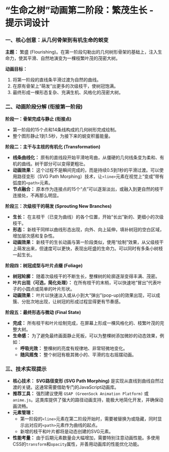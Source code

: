 # “生命之树”动画第二阶段：繁茂生长 - 提示词设计

### 一、核心创意：从几何骨架到有机生命的蜕变

**主题：** 繁盛 (Flourishing)。在第一阶段勾勒出的几何树形骨架的基础上，注入生命力，使其平滑、自然地演变为一棵枝繁叶茂的茂密大树。

**动画目标：**
1.  将第一阶段的直线条平滑过渡为自然的曲线。
2.  在原有骨架上“萌发”出更多的次级枝干，使树冠饱满。
3.  最终形成一棵形态复杂、充满生机、风格化的茂密大树。

### 二、动画阶段分解 (衔接第一阶段)

**阶段一：骨架完成与静止 (衔接点)**
- 第一阶段的15个点和14条线构成的几何树形完成绘制。
- 整个图形静止1到1.5秒，为接下来的蜕变积蓄能量。

**阶段二：主干与主枝的有机化 (Transformation)**
- **线条曲线化：** 原有的直线段开始平滑地弯曲，从僵硬的几何线条变为柔和、有机的曲线。树干部分可以变得更粗壮。
- **动画效果：** 这个过程不是瞬间完成的，而是持续0.5到1秒的平滑过渡。可以使用路径变形（SVG Path Morphing）技术，让`<line>`元素在视觉上“变成”带有弧度的`<path>`元素。
- **节点融合：** 原本作为连接点的15个“点”可以逐渐淡出，或融入到更自然的枝干连接处，不再那么明显。

**阶段三：次级枝干的萌发 (Sprouting New Branches)**
- **生长：** 在主枝干（已变为曲线）的各个位置，开始“长出”新的、更细小的次级枝干。
- **形态：** 新枝干同样以曲线形态出现，向外、向上延伸，填补树冠的空白区域，增加层次感和复杂性。
- **动画效果：** 新枝干的生长动画与第一阶段类似，使用“绘制”效果，从父级枝干上萌发出来，但速度可以更快，表现出旺盛的生命力。可以同时有多条小树枝一起生长。

**阶段四：树冠成型与叶片点缀 (Foliage)**
- **树冠轮廓：** 随着次级枝干的不断生长，整棵树的轮廓逐渐变得丰满、茂密。
- **叶片出现（可选，简化处理）：** 在所有枝干的末梢，可以快速地“冒出”代表叶子的小圆点或简单的叶片形状。
- **动画效果：** 叶片以快速淡入或从小到大“弹出”(pop-up)的效果出现，可以成簇、分批次地出现，让树冠的形成过程显得更有节奏感。

**阶段五：最终形态与微动 (Final State)**
- **完成：** 所有枝干和叶片绘制完成，在屏幕上形成一棵风格化的、枝繁叶茂的完整大树。
- **生命感：** 为了避免最终画面静止死板，可以为整棵树添加微妙的动态效果，例如：
    - **呼吸光效：** 整棵树的亮度有规律地、非常轻微地变化。
    - **随风摇曳：** 整个树冠有极其微小的、平滑的左右摇摆动画。

### 三、技术实现提示
- **核心技术：** **SVG路径变形 (SVG Path Morphing)** 是实现从直线到曲线自然过渡的关键。这通常需要借助专门的JavaScript动画库。
- **推荐工具：** 强烈建议使用 `GSAP (GreenSock Animation Platform)` 或 `anime.js`。这类库提供了强大的路径动画支持，能极大地简化开发，并确保动画流畅。
- **元素管理：**
    - 第一阶段的`<line>`元素在第二阶段开始时，需要被替换为或隐藏，同时显示出对应的`<path>`元素作为曲线的起点。
    - 新增的枝干和叶片都将是动态创建的SVG元素。
- **性能考量：** 由于后期元素数量会大幅增加，需要特别注意动画性能。多使用CSS的`transform`和`opacity`属性，并善用动画库的性能优化功能。